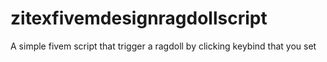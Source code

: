 # zitexfivemdesignragdollscript
 A simple fivem script that trigger a ragdoll by clicking keybind that you set
